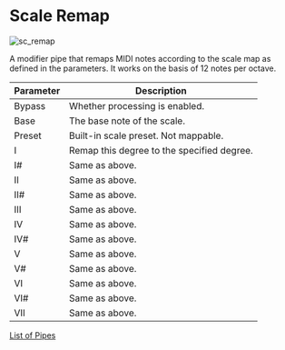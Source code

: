 # Scale Remap

![sc_remap](https://blokas.io/images/midihub/pipes/sc_remap.svg)

A modifier pipe that remaps MIDI notes according to the scale map as defined in the parameters.
It works on the basis of 12 notes per octave.

| Parameter              | Description                                |
| ---------------------- | ------------------------------------------ |
| Bypass                 | Whether processing is enabled.             |
| Base                   | The base note of the scale.                |
| Preset                 | Built-in scale preset. Not mappable.       |
| I                      | Remap this degree to the specified degree. |
| I#                     | Same as above.                             |
| II                     | Same as above.                             |
| II#                    | Same as above.                             |
| III                    | Same as above.                             |
| IV                     | Same as above.                             |
| IV#                    | Same as above.                             |
| V                      | Same as above.                             |
| V#                     | Same as above.                             |
| VI                     | Same as above.                             |
| VI#                    | Same as above.                             |
| VII                    | Same as above.                             |

[List of Pipes](index.md#the-list-of-pipes)
